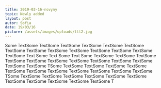```yaml
---
title: 2019-03-16-novyny
topic: Newly added
layout: post
autor: Sofia
date: 19/03/16
picture: /assets/images/uploads/ttt2.jpg
---
```

Some TextSome TextSome TextSome TextSome TextSome TextSome TextSome TextSome TextSome TextSome TextSome TextSome TextSome TextSome Text Some Text Some Text Some TextSome TextSome TextSome TextSome TextSome TextSome TextSome TextSome TextSome TextSome TextSome TextSome TSome TextSome TextSome TextSome TextSome TextSome TextSome TextSome TextSome TextSome TextSome TextSome TSome TextSome TextSome TextSome TextSome TextSome TextSome TextSome TextSome TextSome TextSome TextSome T
